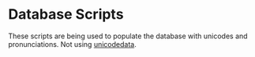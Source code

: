 # Database Scripts
These scripts are being used to populate the database with unicodes and pronunciations.
Not using [unicodedata](https://docs.python.org/3/library/unicodedata.html).